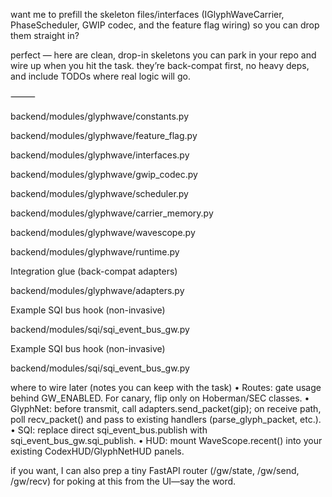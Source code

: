 want me to prefill the skeleton files/interfaces (IGlyphWaveCarrier, PhaseScheduler, GWIP codec, and the feature flag wiring) so you can drop them straight in?

perfect — here are clean, drop-in skeletons you can park in your repo and wire up when you hit the task. they’re back-compat first, no heavy deps, and include TODOs where real logic will go.

⸻

backend/modules/glyphwave/constants.py

backend/modules/glyphwave/feature_flag.py

backend/modules/glyphwave/interfaces.py

backend/modules/glyphwave/gwip_codec.py

backend/modules/glyphwave/scheduler.py

backend/modules/glyphwave/carrier_memory.py

backend/modules/glyphwave/wavescope.py

backend/modules/glyphwave/runtime.py

Integration glue (back-compat adapters)

backend/modules/glyphwave/adapters.py

Example SQI bus hook (non-invasive)

backend/modules/sqi/sqi_event_bus_gw.py

Example SQI bus hook (non-invasive)

backend/modules/sqi/sqi_event_bus_gw.py

where to wire later (notes you can keep with the task)
	•	Routes: gate usage behind GW_ENABLED. For canary, flip only on Hoberman/SEC classes.
	•	GlyphNet: before transmit, call adapters.send_packet(gip); on receive path, poll recv_packet() and pass to existing handlers (parse_glyph_packet, etc.).
	•	SQI: replace direct sqi_event_bus.publish with sqi_event_bus_gw.sqi_publish.
	•	HUD: mount WaveScope.recent() into your existing CodexHUD/GlyphNetHUD panels.

if you want, I can also prep a tiny FastAPI router (/gw/state, /gw/send, /gw/recv) for poking at this from the UI—say the word.

